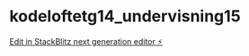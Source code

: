 # kodeloftetg14_undervisning15

[Edit in StackBlitz next generation editor ⚡️](https://stackblitz.com/~/github.com/JulieKodehode/kodeloftetg14_undervisning15)